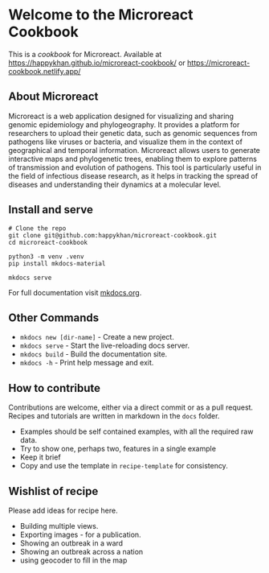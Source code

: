# Welcome to the Microreact Cookbook

This is a *cookbook* for Microreact. Available at https://happykhan.github.io/microreact-cookbook/ or https://microreact-cookbook.netlify.app/


## About Microreact 

Microreact is a web application designed for visualizing and sharing genomic epidemiology and phylogeography. It provides a platform for researchers to upload their genetic data, such as genomic sequences from pathogens like viruses or bacteria, and visualize them in the context of geographical and temporal information. Microreact allows users to generate interactive maps and phylogenetic trees, enabling them to explore patterns of transmission and evolution of pathogens. This tool is particularly useful in the field of infectious disease research, as it helps in tracking the spread of diseases and understanding their dynamics at a molecular level.

## Install and serve
```
# Clone the repo
git clone git@github.com:happykhan/microreact-cookbook.git
cd microreact-cookbook

python3 -m venv .venv
pip install mkdocs-material

mkdocs serve
```

For full documentation visit [mkdocs.org](https://www.mkdocs.org).

## Other Commands

* `mkdocs new [dir-name]` - Create a new project.
* `mkdocs serve` - Start the live-reloading docs server.
* `mkdocs build` - Build the documentation site.
* `mkdocs -h` - Print help message and exit.

## How to contribute

Contributions are welcome, either via a direct commit or as a pull request. Recipes and tutorials are written in markdown in the `docs` folder. 

* Examples should be self contained examples, with all the required raw data. 
* Try to show one, perhaps two, features in a single example 
* Keep it brief 
* Copy and use the template in `recipe-template` for consistency. 

## Wishlist of recipe 

Please add ideas for recipe here. 

* Building multiple views.
* Exporting images - for a publication. 
* Showing an outbreak in a ward
* Showing an outbreak across a nation
* using geocoder to fill in the map
